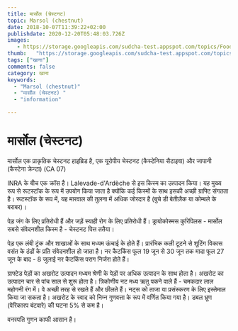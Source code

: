 ```yaml
---
title: मार्सोल (चेस्टनट) 
topic: Marsol (chestnut)
date: 2018-10-07T11:39:22+02:00
publishdate: 2020-12-20T05:48:03.726Z
images: 
   - https://storage.googleapis.com/sudcha-test.appspot.com/topics/Food/marsol_(chestnut)/1.jpeg
thumb:   "https://storage.googleapis.com/sudcha-test.appspot.com/topics/Food/marsol_(chestnut)/thumb.jpeg"
tags: ["खाना"]
comments: false
category: खाना
keywords: 
  - "Marsol (chestnut)"
  - "मार्सोल (चेस्टनट) "
  - "information"

---
```

<h1> मार्सोल (चेस्टनट) </h1> <p> मार्सोल एक प्राकृतिक चेस्टनट हाइब्रिड है, एक यूरोपीय चेस्टनट (कैस्टेनिया सैटाइवा) और जापानी (कैस्टेना क्रेन्टा) (CA 07) </p> <p> INRA के बीच एक क्रॉस है। Lalevade-d'Ardèche से इस किस्म का उत्पादन किया। यह मुख्य रूप से रूटस्टॉक के रूप में उपयोग किया जाता है क्योंकि कई किस्मों के साथ इसकी अच्छी ग्राफ्टि संगतता है। रूटस्टॉक के रूप में, यह मारवाल की तुलना में अधिक जोरदार है (बुचे डी बेतीज़ैक या कोम्बले के बराबर)। </p> <p> </p> <p> पेड़ जंग के लिए प्रतिरोधी हैं और जड़ें स्याही रोग के लिए प्रतिरोधी हैं। ड्रायोकोस्मस कुरिपिलस - मार्सोल सबसे संवेदनशील किस्म है - चेस्टनट पित्त ततैया। </p> <p> पेड़ एक लंबी ट्रंक और शाखाओं के साथ मध्यम ऊंचाई के होते हैं। प्रारंभिक कली टूटने से शूटिंग विकास वसंत के ठंढों के प्रति संवेदनशील हो जाता है। नर कैटकिंस फूल 19 जून से 30 जून तक मादा फूल 27 जून के बाद - 8 जुलाई नर कैटकिंस पराग निर्जरा होते हैं। </p> <p> ग्राफ्टेड पेड़ों का अखरोट उत्पादन मध्यम श्रेणी के पेड़ों पर अधिक उत्पादन के साथ होता है। अखरोट का उत्पादन चार से पांच साल से शुरू होता है। त्रिकोणीय नट मध्य ऋतु पकने वाले हैं - चमकदार लाल महोगनी रंग में। वे अच्छी तरह से रखते हैं और छीलते हैं। नट्स को ताजा या प्रसंस्करण के लिए इस्तेमाल किया जा सकता है। अखरोट के स्वाद को निम्न गुणवत्ता के रूप में वर्णित किया गया है। डबल भ्रूण (पेरिकारप बंटवारे) की घटना 5% से कम है। </p> <p> वनस्पति गुणन काफी आसान है। </P> <p> </p> 